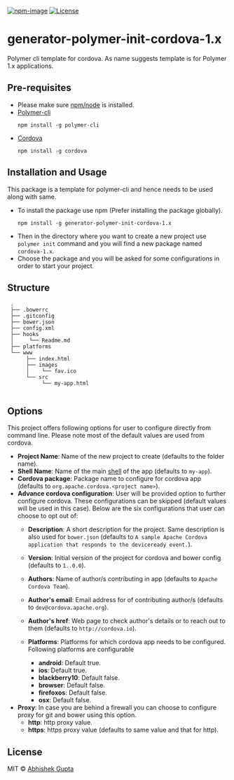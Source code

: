 
[![npm-image](https://badge.fury.io/js/generator-polymer-init-cordova-1.x.svg)](https://www.npmjs.com/package/generator-polymer-init-cordova-1.x)
[![License](http://img.shields.io/badge/license-MIT-green.svg?style=flat)](https://github.com/a1626/generator-polymer-init-cordova-1.x/blob/master/LICENSE)


# generator-polymer-init-cordova-1.x
Polymer cli template for cordova. As name suggests template is for Polymer 1.x applications.


## Pre-requisites
  - Please make sure [npm/node](https://nodejs.org/en/download/) is installed.
  - [Polymer-cli](https://github.com/Polymer/polymer-cli)
    ```
    npm install -g polymer-cli
    ```
  - [Cordova](https://cordova.apache.org/)
    ```
    npm install -g cordova
    ```

## Installation and Usage
This package is a template for polymer-cli and hence needs to be used along with same.

- To install the package use npm (Prefer installing the package globally).
  ```
  npm install -g generator-polymer-init-cordova-1.x
  ```
- Then in the directory where you want to create a new project use `polymer init` command and you will find a new package named `cordova-1.x`.
- Choose the package and you will be asked for some configurations in order to start your project.

## Structure
   ```
    .
    ├── .bowerrc
    ├── .gitconfig
    ├── bower.json
    ├── config.xml
    ├── hooks
    │     └── Readme.md
    ├── platforms
    └── www
         ├── index.html
         ├── images
         │    └── fav.ico
         └── src
              └── my-app.html
         
   ```

## Options
This project offers following options for user to configure directly from command line. Please note most of the default values are used from cordova.

- __Project Name__: Name of the new project to create (defaults to the folder name).
- __Shell Name__: Name of the main [shell](https://developers.google.com/web/updates/2015/11/app-shell) of the app (defaults to `my-app`).
- __Cordova package__: Package name to configure for cordova app (defaults to `org.apache.cordova.<project name>`).
- __Advance cordova configuration__: User will be provided option to further configure cordova. These configurations can be skipped (default values will be used in this case). Below are the six configurations that user can choose to opt out of:
    
    - __Description__: A short description for the project. Same description is also used for `bower.json` (defaults to `A sample Apache Cordova application that responds to the deviceready event.`).
    - __Version__: Initial version of the project for cordova and bower config (defaults to `1..0.0`).
    - __Authors__: Name of author/s contributing in app (defaults to `Apache Cordova Team`).
    - __Author's email__: Email address for of contributing author/s (defaults to `dev@cordova.apache.org`).
    - __Author's href__: Web page to check author's details or to reach out to them (defaults to `http://cordova.io`).
    - __Platforms__: Platforms for which cordova app needs to be configured. Following platforms are configurable
    
        - __android__: Default true.
        - __ios__: Default true.
        - __blackberry10__: Default  false.
        - __browser__: Default  false.
        - __firefoxos__: Default  false.
        - __osx__: Default  false.
- __Proxy__: In case you are behind a firewall you can choose to configure proxy for git and bower using this option.
    - __http__: http proxy value.
    - __https__: https proxy value (defaults to same value and that for http).
    
## License

MIT © [Abhishek Gupta](https://github.com/a1626)
